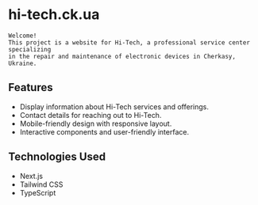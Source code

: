 # hi-tech.ck.ua

```
Welcome!
This project is a website for Hi-Tech, a professional service center specializing
in the repair and maintenance of electronic devices in Cherkasy, Ukraine.
```

## Features

- Display information about Hi-Tech services and offerings.
- Contact details for reaching out to Hi-Tech.
- Mobile-friendly design with responsive layout.
- Interactive components and user-friendly interface.

## Technologies Used

- Next.js
- Tailwind CSS
- TypeScript
